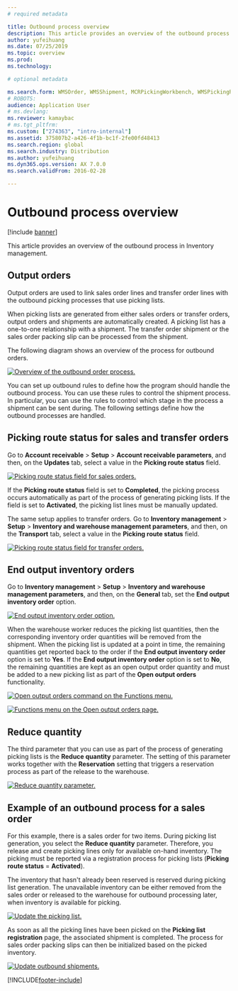 ```yaml
---
# required metadata

title: Outbound process overview
description: This article provides an overview of the outbound process in Inventory management. 
author: yufeihuang
ms.date: 07/25/2019
ms.topic: overview
ms.prod:
ms.technology:

# optional metadata

ms.search.form: WMSOrder, WMSShipment, MCRPickingWorkbench, WMSPickingRegistration, CustomFilterGroup
# ROBOTS:
audience: Application User
# ms.devlang:
ms.reviewer: kamaybac
# ms.tgt_pltfrm:
ms.custom: ["274363", "intro-internal"]
ms.assetid: 375807b2-a426-4f1b-bc1f-2fe00fd48413
ms.search.region: global
ms.search.industry: Distribution
ms.author: yufeihuang
ms.dyn365.ops.version: AX 7.0.0
ms.search.validFrom: 2016-02-28

---
```


# Outbound process overview

[!include [banner](../includes/banner.md)]

This article provides an overview of the outbound process in Inventory management.

## Output orders

Output orders are used to link sales order lines and transfer order lines with the outbound picking processes that use picking lists.

When picking lists are generated from either sales orders or transfer orders, output orders and shipments are automatically created. A picking list has a one-to-one relationship with a shipment. The transfer order shipment or the sales order packing slip can be processed from the shipment. 

The following diagram shows an overview of the process for outbound orders. 

[![Overview of the outbound order process.](./media/outbound-order.png)](./media/outbound-order.png)

You can set up outbound rules to define how the program should handle the outbound process. You can use these rules to control the shipment process. In particular, you can use the rules to control which stage in the process a shipment can be sent during. The following settings define how the outbound processes are handled.

## Picking route status for sales and transfer orders 

Go to **Account receivable** \> **Setup** \> **Account receivable parameters**, and then, on the **Updates** tab, select a value in the **Picking route status** field.

[![Picking route status field for sales orders.](./media/picking-route-status-sales-order.png)](./media/picking-route-status-sales-order.png)

If the **Picking route status** field is set to **Completed**, the picking process occurs automatically as part of the process of generating picking lists. If the field is set to **Activated**, the picking list lines must be manually updated.

The same setup applies to transfer orders. Go to **Inventory management** \> **Setup** \> **Inventory and warehouse management parameters**, and then, on the **Transport** tab, select a value in the **Picking route status** field.

[![Picking route status field for transfer orders.](./media/picking-route-status-transfer-order.png)](./media/picking-route-status-transfer-order.png)

## End output inventory orders

Go to **Inventory management** \> **Setup** \> **Inventory and warehouse management parameters**, and then, on the **General** tab, set the **End output inventory order** option.

[![End output inventory order option.](./media//end-output-inventory-order.png)](./media//end-output-inventory-order.png)

When the warehouse worker reduces the picking list quantities, then the corresponding inventory order quantities will be removed from the shipment. When the picking list is updated at a point in time, the remaining quantities get reported back to the order if the **End output inventory order** option is set to **Yes**. If the **End output inventory order** option is set to **No**, the remaining quantities are kept as an open output order quantity and must be added to a new picking list as part of the **Open output orders** functionality. 

[![Open output orders command on the Functions menu.](./media/open-output-order.png)](./media/open-output-order.png)

[![Functions menu on the Open output orders page.](./media/open-output-order-function.png)](./media/open-output-order-function.png)

## Reduce quantity

The third parameter that you can use as part of the process of generating picking lists is the **Reduce quantity** parameter. The setting of this parameter works together with the **Reservation** setting that triggers a reservation process as part of the release to the warehouse.

[![Reduce quantity parameter.](./media/reduce-quantity.png)](./media/reduce-quantity.png)

## Example of an outbound process for a sales order

For this example, there is a sales order for two items. During picking list generation, you select the **Reduce quantity** parameter. Therefore, you release and create picking lines only for available on-hand inventory. The picking must be reported via a registration process for picking lists (**Picking route status** = **Activated**).

The inventory that hasn't already been reserved is reserved during picking list generation. The unavailable inventory can be either removed from the sales order or released to the warehouse for outbound processing later, when inventory is available for picking.

[![Update the picking list.](./media/update-picking-list.png)](./media/update-picking-list.png)

As soon as all the picking lines have been picked on the **Picking list registration** page, the associated shipment is completed. The process for sales order packing slips can then be initialized based on the picked inventory.

[![Update outbound shipments.](./media/outbound-shipments.png)](./media/outbound-shipments.png)


[!INCLUDE[footer-include](../../includes/footer-banner.md)]